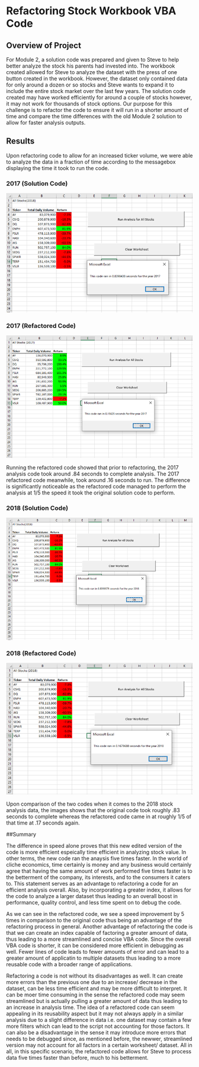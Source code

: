 # Refactoring Stock Workbook VBA Code

## Overview of Project
For Module 2, a solution code was prepared and given to Steve to help better analyze the stock his parents had invested into. The workbook created allowed for Steve to analyze the dataset with the press of one button created in the workbook. However, the dataset only contained data for only around a dozen or so stocks and Steve wants to expand it to include the entire stock market over the last few years. The solution code created may have worked efficiently for around a couple of stocks however, it may not work for thousands of stock options. Our purpose for this challenge is to refactor the code to ensure it will run in a shorter amount of time and compare the time differences with the old Module 2 solution to allow for faster analysis outputs.

## Results

Upon refactoring code to allow for an increased ticker volume, we were able to analyze the data in a fraction of time according to the messagebox displaying the time it took to run the code.
### 2017 (Solution Code)
![](Resources/green_stock_analysis_2017.PNG)

### 2017 (Refactored Code)
![](Resources/VBA_Challenge_2017.png)

Running the refactored code showed that prior to refactoring, the 2017 analysis code took around .84 seconds to complete analysis. The 2017 refactored code meanwhile, took around .16 seconds to run. The difference is significantly noticeable as the refactored code managed to perform the analysis at 1/5 the speed it took the original solution code to perform.  

### 2018 (Solution Code)
![](Resources/green_stock_analysis_2018.PNG)

### 2018 (Refactored Code)
![](Resources/VBA_Challenge_2018.png)

Upon comparison of the two codes when it comes to the 2018 stock analysis data, the images shows that the original code took roughly .83 seconds to complete whereas the refactored code came in at roughly 1/5 of that time at .17 seconds again.

##Summary

The difference in speed alone proves that this new edited version of the code is more efficient espeically time efficient in analyzing stock value. In other terms, the new code ran the anaysis five times faster. In the world of cliche economics, time certainly is money and any business would certainly agree that having the same amount of work performed five times faster is to the betterment of the company, its interests, and to the consumers it caters to. This statement serves as an advantage to refactoring a code for an efficient analysis overall. Also, by incorporating a greater index, it allows for the code to analyze a larger dataset thus leading to an overall boost in performance, quality control, and less time spent on to debug the code. 

As we can see in the refactored code, we see a speed improvement by 5 times in comparison to the original code thus being an advantage of the refactoring process in general. Another advantage of refactoring the code is that we can create an index capable of factoring a greater amount of data, thus leading to a more streamlined and concise VBA code. Since the overall VBA code is shorter, it can be considered more efficient in debugging as well. Fewer lines of code leads to fewer amounts of error and can lead to a greater amount of applicatin to multiple datasets thus leading to a more reusable code with a broader range of applications.

Refactoring a code is not without its disadvantages as well. It can create more errors than the previous one due to an increase/ decrease in the dataset, can be less time efficient and may be more difficult to interpret. It can be moer time consuming in the sense the refactored code may seem streamlined but is actually pulling a greater amount of data thus leading to an increase in analysis time. The idea of a refactored code can seem appealing in its reusability aspect but it may not always apply in a similar analysis due to a slight difference in data i.e. one dataset may contain a few more filters which can lead to the script not accounting for those factors. It can also be a disadvantage in the sense it may introduce more errors that needs to be debugged since, as mentioned before, the newwer, streamlined version may not account for all factors in a certain worksheet/ dataset. All in all, in this specific scenario, the refactored code allows for Steve to process data five times faster than before, much to his betterment.


